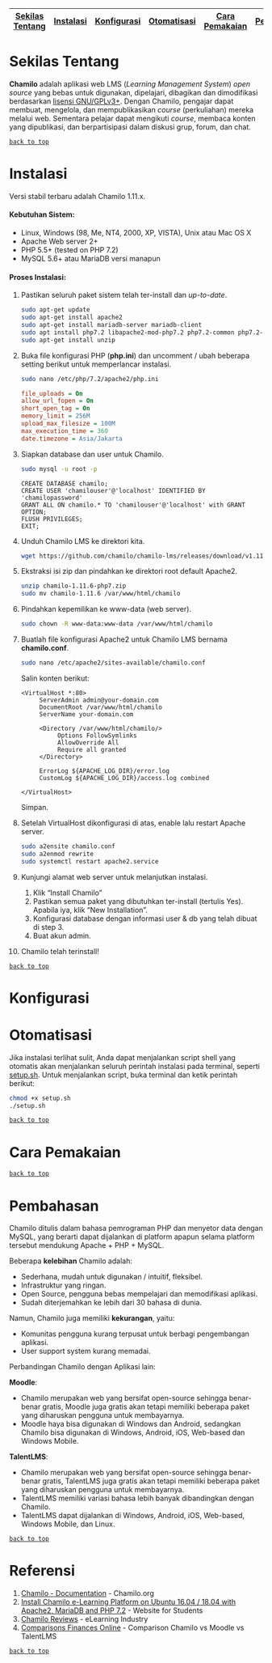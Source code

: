 [Sekilas Tentang](#sekilas-tentang) | [Instalasi](#instalasi) | [Konfigurasi](#konfigurasi) | [Otomatisasi](#otomatisasi) | [Cara Pemakaian](#cara-pemakaian) | [Pembahasan](#pembahasan) | [Referensi](#referensi)
:---:|:---:|:---:|:---:|:---:|:---:|:---:

# Sekilas Tentang

**Chamilo** adalah aplikasi web LMS (*Learning Management System*) *open source* yang bebas untuk digunakan, dipelajari, dibagikan dan dimodifikasi berdasarkan [lisensi GNU/GPLv3+](https://campus.chamilo.org/documentation/license.html]). Dengan Chamilo, pengajar dapat membuat, mengelola, dan mempublikasikan *course* (perkuliahan) mereka melalui web. Sementara pelajar dapat mengikuti *course*, membaca konten yang dipublikasi, dan berpartisipasi dalam diskusi grup, forum, dan chat. 

[`back to top`](#)

# Instalasi

Versi stabil terbaru adalah Chamilo 1.11.x.

#### Kebutuhan Sistem:

- Linux, Windows (98, Me, NT4, 2000, XP, VISTA), Unix atau Mac OS X
- Apache Web server 2+
- PHP 5.5+ (tested on PHP 7.2)
- MySQL 5.6+ atau MariaDB versi manapun

#### Proses Instalasi:

1. Pastikan seluruh paket sistem telah ter-install dan *up-to-date*.
    ```bash
    sudo apt-get update
    sudo apt-get install apache2
    sudo apt-get install mariadb-server mariadb-client
    sudo apt install php7.2 libapache2-mod-php7.2 php7.2-common php7.2-sqlite3 php7.2-curl php7.2-intl php7.2-mbstring php7.2-xmlrpc php7.2-mysql php7.2-gd php7.2-xml php7.2-cli php7.2-ldap php7.2-apcu php7.2-zip
    sudo apt-get install unzip
    ```

2. Buka file konfigurasi PHP (**php.ini**) dan uncomment / ubah beberapa setting berikut untuk memperlancar instalasi.
    ```bash
    sudo nano /etc/php/7.2/apache2/php.ini
    ```
    ```ini
    file_uploads = On
    allow_url_fopen = On
    short_open_tag = On
    memory_limit = 256M
    upload_max_filesize = 100M
    max_execution_time = 360
    date.timezone = Asia/Jakarta
    ```

3. Siapkan database dan user untuk Chamilo.
    ```bash
    sudo mysql -u root -p
    ```
    ```mysql
    CREATE DATABASE chamilo;
    CREATE USER 'chamilouser'@'localhost' IDENTIFIED BY 'chamilopassword'
    GRANT ALL ON chamilo.* TO 'chamilouser'@'localhost' with GRANT OPTION;
    FLUSH PRIVILEGES;
    EXIT;
    ```

4. Unduh Chamilo LMS ke direktori kita.
    ```bash
    wget https://github.com/chamilo/chamilo-lms/releases/download/v1.11.6/chamilo-1.11.6-php7.zip 
    ```

5. Ekstraksi isi zip dan pindahkan ke direktori root default Apache2.
    ```bash
    unzip chamilo-1.11.6-php7.zip 
    sudo mv chamilo-1.11.6 /var/www/html/chamilo
    ```

6. Pindahkan kepemilikan ke www-data (web server).
    ```bash
    sudo chown -R www-data:www-data /var/www/html/chamilo
    ```

7. Buatlah file konfigurasi Apache2 untuk Chamilo LMS bernama **chamilo.conf**.
    ```bash
    sudo nano /etc/apache2/sites-available/chamilo.conf
    ```

    Salin konten berikut:
    ```
    <VirtualHost *:80>
         ServerAdmin admin@your-domain.com
         DocumentRoot /var/www/html/chamilo
         ServerName your-domain.com
    
         <Directory /var/www/html/chamilo/>
              Options FollowSymlinks
              AllowOverride All
              Require all granted
         </Directory>
    
         ErrorLog ${APACHE_LOG_DIR}/error.log
         CustomLog ${APACHE_LOG_DIR}/access.log combined

    </VirtualHost>
    ```
    Simpan.

8. Setelah VirtualHost dikonfigurasi di atas, enable lalu restart Apache server.
    ```bash
    sudo a2ensite chamilo.conf
    sudo a2enmod rewrite
    sudo systemctl restart apache2.service
    ```

9. Kunjungi alamat web server untuk melanjutkan instalasi.
   1. Klik “Install Chamilo”
   2. Pastikan semua paket yang dibutuhkan ter-install (tertulis Yes). Apabila iya, klik “New Installation”.
   3. Konfigurasi database dengan informasi user & db yang telah dibuat di step 3.
   4. Buat akun admin.
10. Chamilo telah terinstall!

[`back to top`](#)

# Konfigurasi

# Otomatisasi 
Jika instalasi terlihat sulit, Anda dapat menjalankan script shell yang otomatis akan menjalankan seluruh perintah instalasi pada terminal, seperti [setup.sh](https://github.com/bittercookies/chamilo/blob/master/setup.sh). Untuk menjalankan script, buka terminal dan ketik perintah berikut:
```bash
chmod +x setup.sh
./setup.sh
```

[`back to top`](#)

# Cara Pemakaian

[`back to top`](#)

# Pembahasan

Chamilo ditulis dalam bahasa pemrograman PHP dan menyetor data dengan MySQL, yang berarti dapat dijalankan di platform apapun selama platform tersebut mendukung Apache + PHP + MySQL. 

Beberapa **kelebihan** Chamilo adalah:
- Sederhana, mudah untuk digunakan / intuitif, fleksibel.
- Infrastruktur yang ringan.
- Open Source, pengguna bebas mempelajari dan memodifikasi aplikasi.
- Sudah diterjemahkan ke lebih dari 30 bahasa di dunia.

Namun, Chamilo juga memiliki **kekurangan**, yaitu:
- Komunitas pengguna kurang terpusat untuk berbagi pengembangan aplikasi.
- User support system kurang memadai.

Perbandingan Chamilo dengan Aplikasi lain:

**Moodle**:

- Chamilo merupakan web yang bersifat open-source sehingga benar-benar gratis, Moodle juga gratis akan tetapi memiliki beberapa paket yang diharuskan pengguna untuk membayarnya.
- Moodle haya bisa digunakan di Windows dan Android, sedangkan Chamilo bisa digunakan di Windows, Android, iOS, Web-based dan Windows Mobile.


**TalentLMS**:

 - Chamilo merupakan web yang bersifat open-source sehingga benar-benar gratis, TalentLMS juga gratis akan tetapi memiliki beberapa paket yang diharuskan pengguna untuk membayarnya.
 - TalentLMS memiliki variasi bahasa lebih banyak dibandingkan dengan Chamilo.
 - TalentLMS dapat dijalankan di Windows, Android, iOS, Web-based, Windows Mobile, dan Linux.

[`back to top`](#)

# Referensi

1. [Chamilo - Documentation](https://campus.chamilo.org/documentation/index.html) - Chamilo.org
2. [Install Chamilo e-Learning Platform on Ubuntu 16.04 / 18.04 with Apache2, MariaDB and PHP 7.2](https://websiteforstudents.com/install-chamilo-e-learning-platform-on-ubuntu-16-04-18-04-with-apache2-mariadb-and-php-7-2/) - Website for Students
3. [Chamilo Reviews](https://elearningindustry.com/directory/elearning-software/chamilo) - eLearning Industry
4. [Comparisons Finances Online](https://comparisons.financesonline.com/chamilo-vs-moodle) - Comparison Chamilo vs Moodle vs TalentLMS

[`back to top`](#)
